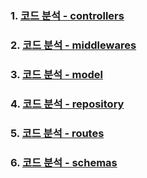 ### 1. [코드 분석 - controllers](https://github.com/ckdqja135/Typescript-restful-starter/blob/master/Controller_Analysis.md)
### 2. [코드 분석 - middlewares](https://github.com/ckdqja135/Typescript-restful-starter/blob/master/Middlewares_Analysis.md)
### 3. [코드 분석 - model](https://github.com/ckdqja135/Typescript-restful-starter/blob/master/Model_Analysis.md)
### 4. [코드 분석 - repository](https://github.com/ckdqja135/Typescript-restful-starter/blob/master/Repository_Analysis.md)
### 5. [코드 분석 - routes](https://github.com/ckdqja135/Typescript-restful-starter/blob/master/Routes_Analysis.md)
### 6. [코드 분석 - schemas](https://github.com/ckdqja135/Typescript-restful-starter/blob/master/Schemas_Analysis.md)
